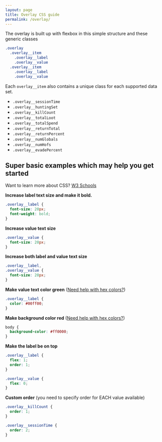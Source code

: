 ```yaml
---
layout: page
title: Overlay CSS guide
permalink: /overlay/
---
```


The overlay is built up with flexbox in this simple structure and these generic classes

```css
.overlay
  .overlay__item
    .overlay__label
    .overlay__value
  .overlay__item
    .overlay__label
    .overlay__value
```

Each `overlay__item` also contains a unique class for each supported data set.

- `.overlay__sessionTime`
- `.overlay__huntingSet`
- `.overlay__killCount`
- `.overlay__totalLoot`
- `.overlay__totalSpend`
- `.overlay__returnTotal`
- `.overlay__returnPercent`
- `.overlay__numGlobals`
- `.overlay__numHofs`
- `.overlay__evadePercent`

## Super basic examples which may help you get started

Want to learn more about CSS? [W3 Schools](https://www.w3schools.com/css/default.asp)

**Increase label text size and make it bold.**

```css
.overlay__label {
  font-size: 20px;
  font-weight: bold;
}
```

**Increase value text size**

```css
.overlay__value {
  font-size: 20px;
}
```

**Increase both label and value text size**

```css
.overlay__label,
.overlay__value {
  font-size: 20px;
}
```

**Make value text color green** ([Need help with hex colors?](https://www.w3schools.com/colors/colors_hexadecimal.asp))

```css
.overlay__label {
  color: #00ff00;
}
```

**Make background color red** ([Need help with hex colors?](https://www.w3schools.com/colors/colors_hexadecimal.asp))

```css
body {
  background-color: #ff0000;
}
```

**Make the label be on top**

```css
.overlay__label {
  flex: 1;
  order: 1;
}

.overlay__value {
  flex: 0;
}
```

**Custom order** (you need to specify order for EACH value available)

```css
.overlay__killCount {
  order: 1;
}

.overlay__sessionTime {
  order: 2;
}
```
